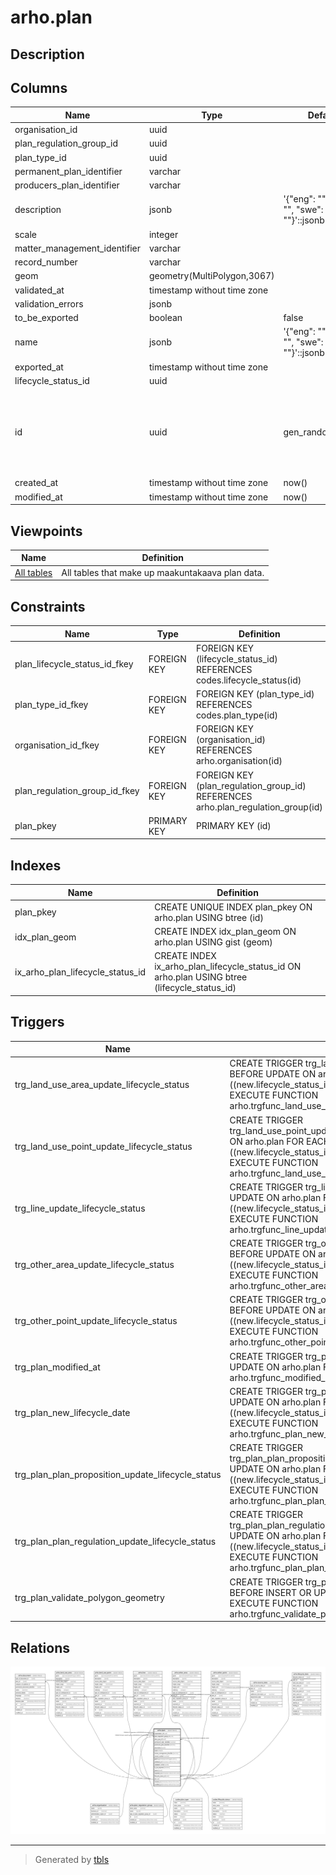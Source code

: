 # arho.plan

## Description

## Columns

| Name | Type | Default | Nullable | Children | Parents | Comment |
| ---- | ---- | ------- | -------- | -------- | ------- | ------- |
| organisation_id | uuid |  | false |  | [arho.organisation](arho.organisation.md) |  |
| plan_regulation_group_id | uuid |  | true |  | [arho.plan_regulation_group](arho.plan_regulation_group.md) |  |
| plan_type_id | uuid |  | false |  | [codes.plan_type](codes.plan_type.md) |  |
| permanent_plan_identifier | varchar |  | true |  |  |  |
| producers_plan_identifier | varchar |  | true |  |  |  |
| description | jsonb | '{"eng": "", "fin": "", "swe": ""}'::jsonb | false |  |  |  |
| scale | integer |  | true |  |  |  |
| matter_management_identifier | varchar |  | true |  |  |  |
| record_number | varchar |  | true |  |  |  |
| geom | geometry(MultiPolygon,3067) |  | false |  |  |  |
| validated_at | timestamp without time zone |  | true |  |  |  |
| validation_errors | jsonb |  | true |  |  |  |
| to_be_exported | boolean | false | false |  |  |  |
| name | jsonb | '{"eng": "", "fin": "", "swe": ""}'::jsonb | false |  |  |  |
| exported_at | timestamp without time zone |  | true |  |  |  |
| lifecycle_status_id | uuid |  | false |  | [codes.lifecycle_status](codes.lifecycle_status.md) |  |
| id | uuid | gen_random_uuid() | false | [arho.document](arho.document.md) [arho.land_use_area](arho.land_use_area.md) [arho.land_use_point](arho.land_use_point.md) [arho.line](arho.line.md) [arho.other_area](arho.other_area.md) [arho.other_point](arho.other_point.md) [arho.source_data](arho.source_data.md) [arho.lifecycle_date](arho.lifecycle_date.md) |  |  |
| created_at | timestamp without time zone | now() | false |  |  |  |
| modified_at | timestamp without time zone | now() | false |  |  |  |

## Viewpoints

| Name | Definition |
| ---- | ---------- |
| [All tables](viewpoint-0.md) | All tables that make up maakuntakaava plan data. |

## Constraints

| Name | Type | Definition |
| ---- | ---- | ---------- |
| plan_lifecycle_status_id_fkey | FOREIGN KEY | FOREIGN KEY (lifecycle_status_id) REFERENCES codes.lifecycle_status(id) |
| plan_type_id_fkey | FOREIGN KEY | FOREIGN KEY (plan_type_id) REFERENCES codes.plan_type(id) |
| organisation_id_fkey | FOREIGN KEY | FOREIGN KEY (organisation_id) REFERENCES arho.organisation(id) |
| plan_regulation_group_id_fkey | FOREIGN KEY | FOREIGN KEY (plan_regulation_group_id) REFERENCES arho.plan_regulation_group(id) |
| plan_pkey | PRIMARY KEY | PRIMARY KEY (id) |

## Indexes

| Name | Definition |
| ---- | ---------- |
| plan_pkey | CREATE UNIQUE INDEX plan_pkey ON arho.plan USING btree (id) |
| idx_plan_geom | CREATE INDEX idx_plan_geom ON arho.plan USING gist (geom) |
| ix_arho_plan_lifecycle_status_id | CREATE INDEX ix_arho_plan_lifecycle_status_id ON arho.plan USING btree (lifecycle_status_id) |

## Triggers

| Name | Definition |
| ---- | ---------- |
| trg_land_use_area_update_lifecycle_status | CREATE TRIGGER trg_land_use_area_update_lifecycle_status BEFORE UPDATE ON arho.plan FOR EACH ROW WHEN ((new.lifecycle_status_id <> old.lifecycle_status_id)) EXECUTE FUNCTION arho.trgfunc_land_use_area_update_lifecycle_status() |
| trg_land_use_point_update_lifecycle_status | CREATE TRIGGER trg_land_use_point_update_lifecycle_status BEFORE UPDATE ON arho.plan FOR EACH ROW WHEN ((new.lifecycle_status_id <> old.lifecycle_status_id)) EXECUTE FUNCTION arho.trgfunc_land_use_point_update_lifecycle_status() |
| trg_line_update_lifecycle_status | CREATE TRIGGER trg_line_update_lifecycle_status BEFORE UPDATE ON arho.plan FOR EACH ROW WHEN ((new.lifecycle_status_id <> old.lifecycle_status_id)) EXECUTE FUNCTION arho.trgfunc_line_update_lifecycle_status() |
| trg_other_area_update_lifecycle_status | CREATE TRIGGER trg_other_area_update_lifecycle_status BEFORE UPDATE ON arho.plan FOR EACH ROW WHEN ((new.lifecycle_status_id <> old.lifecycle_status_id)) EXECUTE FUNCTION arho.trgfunc_other_area_update_lifecycle_status() |
| trg_other_point_update_lifecycle_status | CREATE TRIGGER trg_other_point_update_lifecycle_status BEFORE UPDATE ON arho.plan FOR EACH ROW WHEN ((new.lifecycle_status_id <> old.lifecycle_status_id)) EXECUTE FUNCTION arho.trgfunc_other_point_update_lifecycle_status() |
| trg_plan_modified_at | CREATE TRIGGER trg_plan_modified_at BEFORE INSERT OR UPDATE ON arho.plan FOR EACH ROW EXECUTE FUNCTION arho.trgfunc_modified_at() |
| trg_plan_new_lifecycle_date | CREATE TRIGGER trg_plan_new_lifecycle_date BEFORE UPDATE ON arho.plan FOR EACH ROW WHEN ((new.lifecycle_status_id <> old.lifecycle_status_id)) EXECUTE FUNCTION arho.trgfunc_plan_new_lifecycle_date() |
| trg_plan_plan_proposition_update_lifecycle_status | CREATE TRIGGER trg_plan_plan_proposition_update_lifecycle_status BEFORE UPDATE ON arho.plan FOR EACH ROW WHEN ((new.lifecycle_status_id <> old.lifecycle_status_id)) EXECUTE FUNCTION arho.trgfunc_plan_plan_proposition_update_lifecycle_status() |
| trg_plan_plan_regulation_update_lifecycle_status | CREATE TRIGGER trg_plan_plan_regulation_update_lifecycle_status BEFORE UPDATE ON arho.plan FOR EACH ROW WHEN ((new.lifecycle_status_id <> old.lifecycle_status_id)) EXECUTE FUNCTION arho.trgfunc_plan_plan_regulation_update_lifecycle_status() |
| trg_plan_validate_polygon_geometry | CREATE TRIGGER trg_plan_validate_polygon_geometry BEFORE INSERT OR UPDATE ON arho.plan FOR EACH ROW EXECUTE FUNCTION arho.trgfunc_validate_polygon_geometry() |

## Relations

![er](arho.plan.svg)

---

> Generated by [tbls](https://github.com/k1LoW/tbls)
